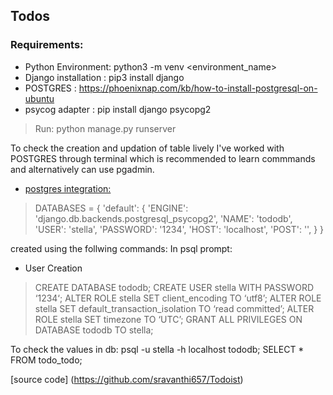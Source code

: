 ## Todos

### Requirements:
* Python Environment: python3 -m venv <environment_name>
* Django installation : pip3 install django
* POSTGRES : https://phoenixnap.com/kb/how-to-install-postgresql-on-ubuntu
* psycog adapter :  pip install django psycopg2


> Run: python manage.py runserver

To check the creation and  updation of table lively I've worked with POSTGRES through terminal which is recommended to learn commmands and alternatively can use pgadmin.

- <u>postgres integration:</u>
> DATABASES = {
    'default': {
        'ENGINE': 'django.db.backends.postgresql_psycopg2',
        'NAME': 'tododb',
        'USER': 'stella',
        'PASSWORD': '1234',
        'HOST': 'localhost',
        'POST': '',
    }
}

created using the follwing commands:
In psql prompt:
* User Creation 
> CREATE DATABASE tododb;
CREATE USER stella WITH PASSWORD ‘1234‘;
ALTER ROLE stella SET client_encoding TO ‘utf8’;
ALTER ROLE stella SET default_transaction_isolation TO ‘read committed’;
ALTER ROLE stella SET timezone TO ‘UTC’;
GRANT ALL PRIVILEGES ON DATABASE tododb TO stella;

 To check the values in db:  psql -u stella -h localhost tododb;
            SELECT * FROM todo_todo;



[source code] (https://github.com/sravanthi657/Todoist)
